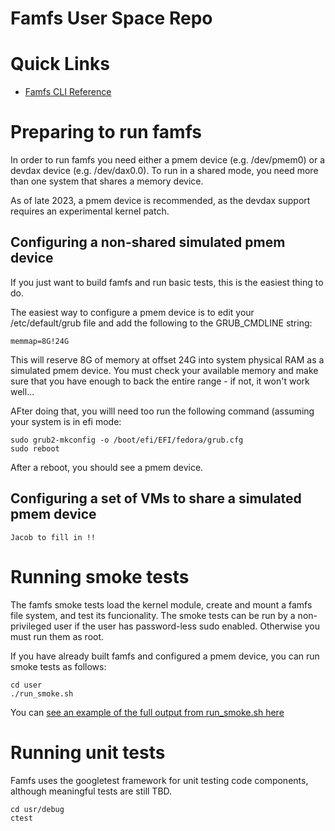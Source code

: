 
# Famfs User Space Repo

# Quick Links
- [Famfs CLI Reference](markdown/famfs-cli-reference.md)
# Preparing to run famfs

In order to run famfs you need either a pmem device (e.g. /dev/pmem0) or a
devdax device (e.g. /dev/dax0.0). To run in a shared mode, you need more than one
system that shares a memory device.

As of late 2023, a pmem device is recommended, as the devdax support requires an
experimental kernel patch.

## Configuring a non-shared simulated pmem device

If you just want to build famfs and run basic tests, this is the easiest thing to do.

The easiest way to configure a pmem device is to edit your /etc/default/grub file and
add the following to the GRUB_CMDLINE string:

    memmap=8G!24G

This will reserve 8G of memory at offset 24G into system physical RAM as a simulated
pmem device. You must check your available memory and make sure that you have enough to
back the entire range - if not, it won't work well...

AFter doing that, you willl need too run the following command (assuming your system
is in efi mode:

    sudo grub2-mkconfig -o /boot/efi/EFI/fedora/grub.cfg
    sudo reboot

After a reboot, you should see a pmem device.

## Configuring a set of VMs to share a simulated pmem device

    Jacob to fill in !!

# Running smoke tests

The famfs smoke tests load the kernel module, create and mount a famfs file system, and
test its funcionality.
The smoke tests can be run by a non-privileged user if the user has password-less sudo
enabled. Otherwise you must run them as root.

If you have already built famfs and configured a pmem device, you can run smoke tests
as follows:

    cd user
    ./run_smoke.sh

You can [see an example of the full output from run_smoke.sh here](markdown/smoke-example.md)

# Running unit tests

Famfs uses the googletest framework for unit testing code components, although meaningful
tests are still TBD.

    cd usr/debug
    ctest